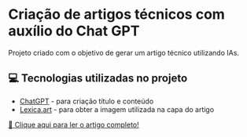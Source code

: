 # Criação de artigos técnicos com auxílio do Chat GPT
Projeto criado com o objetivo de gerar um artigo técnico utilizando IAs.

## 💻 Tecnologias utilizadas no projeto
- [ChatGPT](https://chat.openai.com/) - para criação título e conteúdo
- [Lexica.art](https://lexica.art/) - para obter a imagem utilizada na capa do artigo

<a href="https://web.dio.me/articles/estrategias-avancadas-para-analise-de-dados-com-pandas" title="View PDF now"> 📕 Clique aqui para ler o artigo completo! </a>

